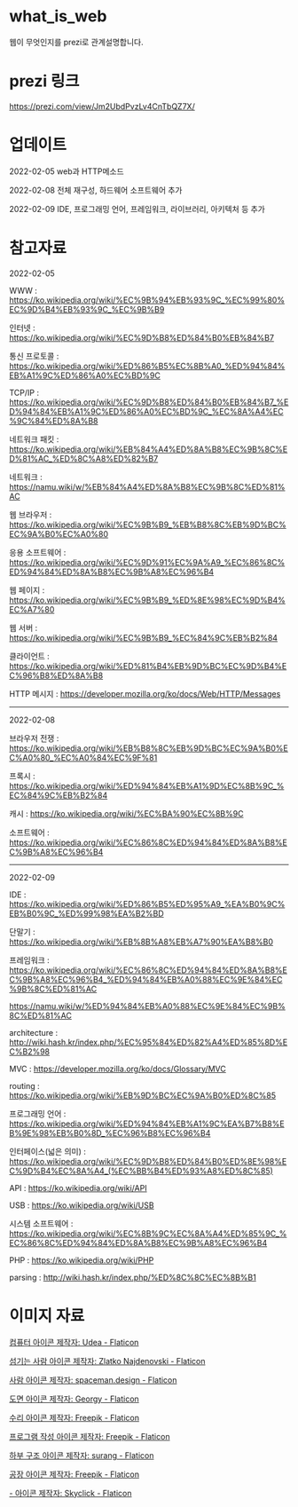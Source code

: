 # what_is_web
웹이 무엇인지를 prezi로 관계설명합니다.

# prezi 링크
https://prezi.com/view/Jm2UbdPvzLv4CnTbQZ7X/

# 업데이트
2022-02-05  web과 HTTP메소드
    
2022-02-08  전체 재구성, 하드웨어 소프트웨어 추가

2022-02-09  IDE, 프로그래밍 언어, 프레임워크, 라이브러리, 아키텍처 등 추가


# 참고자료
2022-02-05

WWW : https://ko.wikipedia.org/wiki/%EC%9B%94%EB%93%9C_%EC%99%80%EC%9D%B4%EB%93%9C_%EC%9B%B9 

인터넷 : https://ko.wikipedia.org/wiki/%EC%9D%B8%ED%84%B0%EB%84%B7 

통신 프로토콜 : https://ko.wikipedia.org/wiki/%ED%86%B5%EC%8B%A0_%ED%94%84%EB%A1%9C%ED%86%A0%EC%BD%9C

TCP/IP : https://ko.wikipedia.org/wiki/%EC%9D%B8%ED%84%B0%EB%84%B7_%ED%94%84%EB%A1%9C%ED%86%A0%EC%BD%9C_%EC%8A%A4%EC%9C%84%ED%8A%B8 

네트워크 패킷 : https://ko.wikipedia.org/wiki/%EB%84%A4%ED%8A%B8%EC%9B%8C%ED%81%AC_%ED%8C%A8%ED%82%B7 

네트워크 : https://namu.wiki/w/%EB%84%A4%ED%8A%B8%EC%9B%8C%ED%81%AC 

웹 브라우저 : https://ko.wikipedia.org/wiki/%EC%9B%B9_%EB%B8%8C%EB%9D%BC%EC%9A%B0%EC%A0%80 

응용 소프트웨어 : https://ko.wikipedia.org/wiki/%EC%9D%91%EC%9A%A9_%EC%86%8C%ED%94%84%ED%8A%B8%EC%9B%A8%EC%96%B4  

웹 페이지 : https://ko.wikipedia.org/wiki/%EC%9B%B9_%ED%8E%98%EC%9D%B4%EC%A7%80

웹 서버 : https://ko.wikipedia.org/wiki/%EC%9B%B9_%EC%84%9C%EB%B2%84 

클라이언트 : https://ko.wikipedia.org/wiki/%ED%81%B4%EB%9D%BC%EC%9D%B4%EC%96%B8%ED%8A%B8 

HTTP 메시지 : https://developer.mozilla.org/ko/docs/Web/HTTP/Messages

----
2022-02-08

브라우저 전쟁 : https://ko.wikipedia.org/wiki/%EB%B8%8C%EB%9D%BC%EC%9A%B0%EC%A0%80_%EC%A0%84%EC%9F%81

프록시 : https://ko.wikipedia.org/wiki/%ED%94%84%EB%A1%9D%EC%8B%9C_%EC%84%9C%EB%B2%84

캐시 : https://ko.wikipedia.org/wiki/%EC%BA%90%EC%8B%9C

소프트웨어 : https://ko.wikipedia.org/wiki/%EC%86%8C%ED%94%84%ED%8A%B8%EC%9B%A8%EC%96%B4

----
2022-02-09

IDE : https://ko.wikipedia.org/wiki/%ED%86%B5%ED%95%A9_%EA%B0%9C%EB%B0%9C_%ED%99%98%EA%B2%BD

단말기 : https://ko.wikipedia.org/wiki/%EB%8B%A8%EB%A7%90%EA%B8%B0

프레임워크 : https://ko.wikipedia.org/wiki/%EC%86%8C%ED%94%84%ED%8A%B8%EC%9B%A8%EC%96%B4_%ED%94%84%EB%A0%88%EC%9E%84%EC%9B%8C%ED%81%AC

  https://namu.wiki/w/%ED%94%84%EB%A0%88%EC%9E%84%EC%9B%8C%ED%81%AC

architecture : http://wiki.hash.kr/index.php/%EC%95%84%ED%82%A4%ED%85%8D%EC%B2%98  

MVC : https://developer.mozilla.org/ko/docs/Glossary/MVC 

routing : https://ko.wikipedia.org/wiki/%EB%9D%BC%EC%9A%B0%ED%8C%85

프로그래밍 언어 : https://ko.wikipedia.org/wiki/%ED%94%84%EB%A1%9C%EA%B7%B8%EB%9E%98%EB%B0%8D_%EC%96%B8%EC%96%B4

인터페이스(넓은 의미) : https://ko.wikipedia.org/wiki/%EC%9D%B8%ED%84%B0%ED%8E%98%EC%9D%B4%EC%8A%A4_(%EC%BB%B4%ED%93%A8%ED%8C%85)

API : https://ko.wikipedia.org/wiki/API

USB : https://ko.wikipedia.org/wiki/USB  

시스템 소프트웨어 : https://ko.wikipedia.org/wiki/%EC%8B%9C%EC%8A%A4%ED%85%9C_%EC%86%8C%ED%94%84%ED%8A%B8%EC%9B%A8%EC%96%B4

PHP : https://ko.wikipedia.org/wiki/PHP

parsing : http://wiki.hash.kr/index.php/%ED%8C%8C%EC%8B%B1   



# 이미지 자료
<a href="https://www.flaticon.com/kr/free-icons/" title="컴퓨터 아이콘">컴퓨터 아이콘  제작자: Udea - Flaticon</a>

<a href="https://www.flaticon.com/kr/free-icons/-" title="섬기는 사람 아이콘">섬기는 사람 아이콘  제작자: Zlatko Najdenovski - Flaticon</a>

<a href="https://www.flaticon.com/kr/free-icons/" title="사람 아이콘">사람 아이콘  제작자: spaceman.design - Flaticon</a>

<a href="https://www.flaticon.com/kr/free-icons/" title="도면 아이콘">도면 아이콘  제작자: Georgy - Flaticon</a>

<a href="https://www.flaticon.com/kr/free-icons/" title="수리 아이콘">수리 아이콘  제작자: Freepik - Flaticon</a>

<a href="https://www.flaticon.com/kr/free-icons/-" title="프로그램 작성 아이콘">프로그램 작성 아이콘  제작자: Freepik - Flaticon</a>  

<a href="https://www.flaticon.com/kr/free-icons/-" title="하부 구조 아이콘">하부 구조 아이콘  제작자: surang - Flaticon</a>

<a href="https://www.flaticon.com/kr/free-icons/" title="공장 아이콘">공장 아이콘  제작자: Freepik - Flaticon</a>

<a href="https://www.flaticon.com/kr/free-icons/-" title="- 아이콘">- 아이콘  제작자: Skyclick - Flaticon</a>
